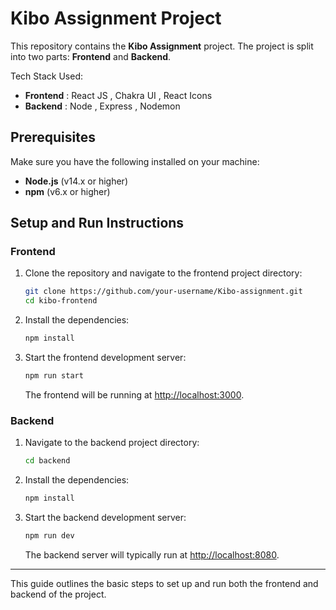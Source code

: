 # Kibo Assignment Project

This repository contains the **Kibo Assignment** project. The project is split into two parts: **Frontend** and **Backend**.

Tech Stack Used:

- **Frontend** : React JS , Chakra UI , React Icons
- **Backend** : Node , Express , Nodemon


## Prerequisites

Make sure you have the following installed on your machine:

- **Node.js** (v14.x or higher)
- **npm** (v6.x or higher)

## Setup and Run Instructions

### Frontend

1. Clone the repository and navigate to the frontend project directory:

    ```bash
    git clone https://github.com/your-username/Kibo-assignment.git
    cd kibo-frontend
    ```

2. Install the dependencies:

    ```bash
    npm install
    ```

3. Start the frontend development server:

    ```bash
    npm run start
    ```

   The frontend will be running at [http://localhost:3000](http://localhost:3000).

### Backend

1. Navigate to the backend project directory:

    ```bash
    cd backend
    ```

2. Install the dependencies:

    ```bash
    npm install
    ```

3. Start the backend development server:

    ```bash
    npm run dev
    ```

   The backend server will typically run at [http://localhost:8080](http://localhost:8080).

---

This guide outlines the basic steps to set up and run both the frontend and backend of the project.
